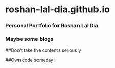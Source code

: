 # roshan-lal-dia.github.io
### Personal Portfolio for Roshan Lal Dia

### Maybe some blogs

##Don't take the contents seriously

##Own code someday✨
